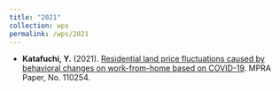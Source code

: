 ```yaml
---
title: "2021"
collection: wps
permalink: /wps/2021
---
```

* **Katafuchi, Y.** (2021). [Residential land price fluctuations caused by behavioral changes on work-from-home based on COVID-19](https://mpra.ub.uni-muenchen.de/110254/). MPRA Paper, No. 110254.